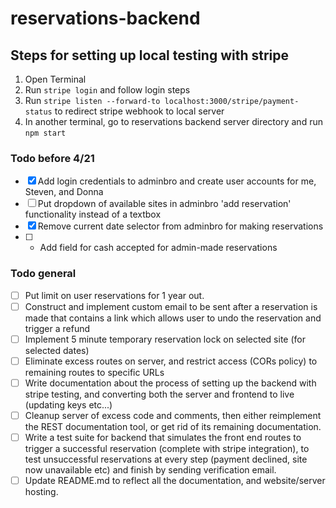 # reservations-backend

## Steps for setting up local testing with stripe
1. Open Terminal
2. Run `stripe login` and follow login steps
3. Run `stripe listen --forward-to localhost:3000/stripe/payment-status` to redirect stripe webhook to local server
4. In another terminal, go to reservations backend server directory and run `npm start`

### Todo before 4/21
- [x] Add login credentials to adminbro and create user accounts for me, Steven, and Donna
- [ ] Put dropdown of available sites in adminbro 'add reservation' functionality instead of a textbox
- [x] Remove current date selector from adminbro for making reservations
- [ ] * Add field for cash accepted for admin-made reservations

### Todo general
- [ ] Put limit on user reservations for 1 year out.
- [ ] Construct and implement custom email to be sent after a reservation is made that contains a link which allows user to undo the reservation and trigger a refund
- [ ] Implement 5 minute temporary reservation lock on selected site (for selected dates)
- [ ] Eliminate excess routes on server, and restrict access (CORs policy) to remaining routes to specific URLs
- [ ] Write documentation about the process of setting up the backend with stripe testing, and converting both the server and frontend to live (updating keys etc...)
- [ ] Cleanup server of excess code and comments, then either reimplement the REST documentation tool, or get rid of its remaining documentation.
- [ ] Write a test suite for backend that simulates the front end routes to trigger a successful reservation (complete with stripe integration), to test unsuccessful reservations at every step (payment declined, site now unavailable etc) and finish by sending verification email.
- [ ] Update README.md to reflect all the documentation, and website/server hosting.
